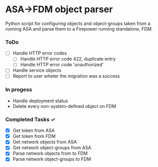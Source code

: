 # ASA->FDM object parser
Python script for configuring objects and object-groups taken from a running ASA and parse them to a Firepower running standalone, FDM.

### ToDo
- [ ] Handle HTTP error codes 
  - [ ] Handle HTTP error code 422, duplicate entry
  - [ ] Handle HTTP error code 'unauthorized'    
- [ ] Handle service objects
- [ ] Report to user wheter the migration was a success

### In progess
- Handle deployment status
- Delete every non-system-defined object on FDM

### Completed Tasks ✓
- [x] Get token from ASA
- [x] Get token from FDM
- [x] Get network objects from ASA
- [x] Get network object-groups from ASA
- [x] Parse network objects from to FDM
- [x] Parse network object-groups to FDM